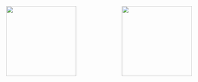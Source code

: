 
 
 

<div>
<img  height="190em"  src="https://github-readme-stats.vercel.app/api?username=bloodyunicorn&show_icons=true&theme=nightowl&include_all_commits=true&count_private=true"/>
<img height="190em" align="right"  src="https://github-readme-stats.vercel.app/api/top-langs/?username=bloodyunicorn&layout=compact&langs_count=16&theme=nightowl"/>

</div>



           
          
